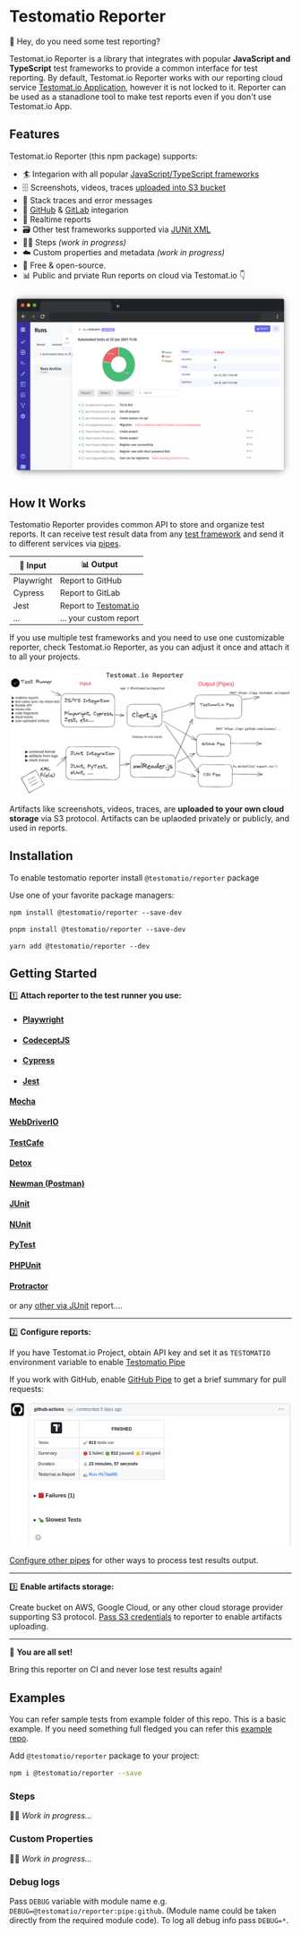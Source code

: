 # Testomatio Reporter


👋 Hey, do you need some test reporting?

Testomat.io Reporter is a library that integrates with popular **JavaScript and TypeScript** test frameworks to provide a common interface for test reporting. By default, Testomat.io Reporter works with our reporting cloud service [Testomat.io Application](https://testomat.io), however it is not locked to it. Reporter can be used as a stanadlone tool to make test reports even if you don't use Testomat.io App.

## Features

Testomat.io Reporter (this npm package) supports:

* 🏄 Integarion with all popular [JavaScript/TypeScript frameworks](./docs/frameworks.md)
* 🗄️ Screenshots, videos, traces [uploaded into S3 bucket](./docs/artifacts.md)
* 🔎 Stack traces and error messages
* 🐙 [GitHub](./docs/pipes.md#github-pipe) & [GitLab](./docs/pipes.md#gitlab-pipe) integarion
* 🚅 Realtime reports
* 🗃️ Other test frameworks supported via [JUNit XML](./docs/junit.md)
* 🚶‍♀️ Steps *(work in progress)*
* ☁️  Custom properties and metadata *(work in progress)*
* 💯 Free & open-source.
* 📊 Public and prviate Run reports on cloud via Testomat.io 👇


![](./docs/images/app.png)

## How It Works

Testomatio Reporter provides common API to store and organize test reports.
It can receive test result data from any [test framework](./docs/frameworks.md) and send it to different services via [pipes](./docs/pipes).

| 🌊 Input         | 📊 Output                                 |
|---------------|----------------------------------------|
| Playwright    | Report to GitHub                       |
| Cypress       | Report to GitLab                       |
| Jest          | Report to [Testomat.io](https://testomat.io) |
| ...   | ... your custom report   |

If you use multiple test frameworks and you need to use one customizable reporter, check Testomat.io Reporter, as you can adjust it once and attach it to all your projects.

![](./docs/images/reporter-architecture.png)

Artifacts like screenshots, videos, traces, are **uploaded to your own cloud storage** via S3 protocol. Artifacts can be uplaoded privately or publicly, and used in reports.

## Installation

To enable testomatio reporter install `@testomatio/reporter` package


Use one of your favorite package managers:

```
npm install @testomatio/reporter --save-dev
```

```
pnpm install @testomatio/reporter --save-dev
```

```
yarn add @testomatio/reporter --dev
```

## Getting Started

1️⃣ **Attach reporter to the test runner you use:**

* ####  [Playwright](./docs/frameworks.md#playwright)
* #### [CodeceptJS](./docs/frameworks.md#CodeceptJS)
* #### [Cypress](./docs/frameworks.md#Cypress)
* #### [Jest](./docs/frameworks.md#Jest)

#### [Mocha](./docs/frameworks.md#Mocha)

#### [WebDriverIO](./docs/frameworks.md#WebDriverIO)

#### [TestCafe](./docs/frameworks.md#TestCafe)

#### [Detox](./docs/frameworks.md#Detox)

#### [Newman (Postman)](./docs/frameworks.md#Newman)

#### [JUnit](./docs/junit#junit)

#### [NUnit](./docs/junit#nunit)

#### [PyTest](./docs/junit#pytest)

#### [PHPUnit](./docs/junit#phpunit)

#### [Protractor](./docs/frameworks.md#protractor)

or any [other via JUnit](./docs/junit.md) report....

---

2️⃣ **Configure reports:**

If you have Testomat.io Project, obtain API key and set it as `TESTOMATIO` environment variable to enable [Testomatio Pipe](./docs/pipes.md#testomatio-pipe)

If you work with GitHub, enable [GitHub Pipe](./docs/pipes.md#github-pipe) to get a brief summary for pull requests:

![](./docs/images/github.png)

[Configure other pipes](./docs/pipes.md) for other ways to process test results output.

---

3️⃣ **Enable artifacts storage:**

Create bucket on AWS, Google Cloud, or any other cloud storage provider supporting S3 protocol. 
[Pass S3 credentials](./docs/artifacts.md) to reporter to enable artifacts uploading.

---

🎉 **You are all set!**

Bring this reporter on CI and never lose test results again!


## Examples


You can refer sample tests from example folder of this repo. This is a basic example. If you need something full fledged you can refer this [example repo](https://github.com/testomatio/examples).

Add `@testomatio/reporter` package to your project:

```bash
npm i @testomatio/reporter --save
```

### Steps

👷‍♂️ *Work in progress...*

### Custom Properties

👷‍♂️ *Work in progress...*



### Debug logs
Pass `DEBUG` variable with module name e.g. `DEBUG=@testomatio/reporter:pipe:github`.
(Module name could be taken directly from the required module code).
To log all debug info pass `DEBUG=*`.